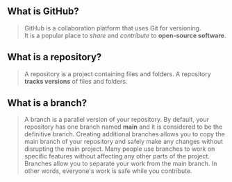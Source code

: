 ## What is GitHub?
> GitHub is a collaboration platform that uses Git for versioning. 
<br> It is a popular place to _share_ and _contribute_ to **open-source software**. 

## What is a repository?
> A repository is a project containing files and folders. A repository __tracks versions__ of files and folders.

## What is a branch?
> A branch is a parallel version of your repository. By default, your repository has one branch named **main** and it is considered to be the definitive branch. Creating additional branches allows you to copy the main branch of your repository and safely make any changes without disrupting the main project. Many people use branches to work on specific features without affecting any other parts of the project.
<br> Branches allow you to separate your work from the main branch. In other words, everyone's work is safe while you contribute.
